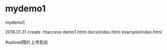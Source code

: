 # mydemo1
mydemo1


2016.01.31
create
.htaccess
demo1.html
docs/index.html
example/index.html

#upload图片上传到此



